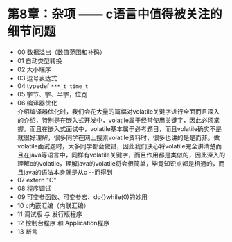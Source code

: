 # 第8章：杂项 —— c语言中值得被关注的细节问题	

+ 00 数据溢出（数值范围和补码）
+ 01 自动类型转换
+ 02 大小端序
+ 03 逗号表达式
+ 04 typedef	`***_t time_t`
+ 05 字节、字、半字，位宽
+ 06 编译器优化  
  介绍编译器优化时，我们会花大量的篇幅对volatile关键字进行全面而且深入的介绍，特别是在嵌入式开发中，volatile属于经常使用关键字，因此必须掌握。而且在嵌入式面试中，volatile基本属于必考题目，而且volatile确实不是就很好理解，很多同学在网上搜索volatile资料时，很多也讲的是是而非。做volatile面试题时，大多同学都会做错，因此我们决心将volatile完全讲清楚而且在java等语言中，同样有volatile关键字，而且作用都是类似的，因此深入的理解c的volatile，理解java的volatile将会很简单，毕竟知识点都是相通的，而且java的语法本身就是从c --而得到  
+ 07 extern "C"
+ 08 程序调试
+ 09 可变参函数、可变参宏、do{}while(0)的妙用
+ 10 c内嵌汇编（内联汇编）
+ 11 调试版 与 发行版程序
+ 12 控制台程序 和 Application程序	
+ 13 断言

